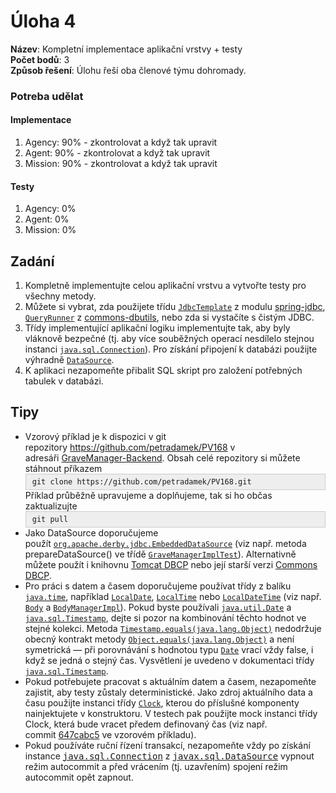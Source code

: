 
<html>
  <head>
  </head>
  <body>
    <h1><span class="mw-headline">Úloha 4 </span></h1>
    <p><b>Název</b>: Kompletní implementace aplikační vrstvy + testy<br><b>Počet bodů</b>: 3<br><b>Způsob řešení</b>: Úlohu řeší oba členové týmu dohromady.</p>
  <h3>Potreba udělat</h3>
  <h4>Implementace</h4>
  <ol>
    <li>Agency: 90% - zkontrolovat a když tak upravit</li>
    <li>Agent: 90% - zkontrolovat a když tak upravit</li>
    <li>Mission: 90% - zkontrolovat a když tak upravit</li>
  </ol>
  
  <h4>Testy</h4>
  <ol>
    <li>Agency: 0%</li>
    <li>Agent: 0%</li>
    <li>Mission: 0%</li>
  </ol>
  
  <h2><span class="mw-headline">Zadání </span></h2>
    <ol>
      <li>Kompletně implementujte celou aplikační vrstvu a vytvořte testy pro všechny metody.</li>
      <li>Můžete si vybrat, zda použijete třídu <a href="https://docs.spring.io/spring/docs/current/javadoc-api/org/springframework/jdbc/core/JdbcTemplate.html"><code>JdbcTemplate</code></a> z modulu <a href="https://docs.spring.io/spring-framework/docs/current/spring-framework-reference/html/jdbc.html">spring-jdbc</a>, <a href="https://commons.apache.org/proper/commons-dbutils/apidocs/org/apache/commons/dbutils/QueryRunner.html"><code>QueryRunner</code></a> z <a href="https://commons.apache.org/proper/commons-dbutils/">commons-dbutils</a>, nebo zda si vystačíte s čistým JDBC.&nbsp;</li>
      <li>Třídy implementující aplikační logiku implementujte tak, aby byly vláknově bezpečné (tj. aby více souběžných operací nesdílelo stejnou instanci <a href="https://docs.oracle.com/javase/8/docs/api/java/sql/Connection.html"><code>java.sql.Connection</code></a>). Pro získání připojení k databázi použijte výhradně <a href="https://docs.oracle.com/javase/8/docs/api/javax/sql/DataSource.html"><code>DataSource</code></a>.</li>
      <li>K aplikaci nezapomeňte přibalit SQL skript pro založení potřebných tabulek v databázi.</li> </ol>
    <h2><span class="mw-headline">Tipy </span></h2>
    <ul>
      <li>Vzorový příklad je k dispozici v git repozitory&nbsp;<a href="https://github.com/petradamek/PV168">https://github.com/petradamek/PV168</a>&nbsp;v adresáři&nbsp;<a href="https://github.com/petradamek/PV168/tree/master/GraveManager-SimpleDBImpl">GraveManager-</a><a href="https://github.com/petradamek/PV168/tree/master/GraveManager-Backend">Backend</a>. Obsah celé repozitory si můžete stáhnout příkazem&nbsp; <div style="background:#eee;border:1px solid #ccc;padding:5px 10px;"><code>git clone https://github.com/petradamek/PV168.git</code></div> Příklad průběžně upravujeme a doplňujeme, tak si ho občas zaktualizujte <div style="background:#eee;border:1px solid #ccc;padding:5px 10px;"><code>git pull</code></div> </li>
      <li>Jako DataSource doporučujeme použít&nbsp;<code><a href="https://db.apache.org/derby/docs/10.12/publishedapi/org/apache/derby/jdbc/EmbeddedDataSource.html">org.apache.derby.jdbc.EmbeddedDataSource</a></code>&nbsp;(viz např. metoda prepareDataSource() ve třídě&nbsp;<a href="https://github.com/petradamek/PV168/blob/master/GraveManager-Backend/src/test/java/cz/muni/fi/pv168/gravemanager/backend/GraveManagerImplTest.java"><code>GraveManagerImplTest</code></a>). Alternativně můžete použít&nbsp;i knihovnu <a href="http://tomcat.apache.org/tomcat-7.0-doc/jdbc-pool.html">Tomcat DBCP</a> nebo její starší verzi&nbsp;<a class="external text" href="http://commons.apache.org/dbcp/" rel="nofollow" title="http://commons.apache.org/dbcp/">Commons DBCP</a>.</li>
      <li>Pro práci s datem a časem doporučujeme používat třídy z balíku <code><a href="https://docs.oracle.com/javase/8/docs/api/java/time/package-summary.html">java.time</a></code>, například <a href="https://docs.oracle.com/javase/8/docs/api/java/time/LocalDate.html"><code>LocalDate</code></a>, <a href="https://docs.oracle.com/javase/8/docs/api/java/time/LocalTime.html"><code>LocalTime</code></a> nebo <code><a href="https://docs.oracle.com/javase/8/docs/api/java/time/LocalDateTime.html">LocalDateTime</a></code>&nbsp;(viz např. <a href="https://github.com/petradamek/PV168/blob/master/GraveManager-Backend/src/main/java/cz/muni/fi/pv168/gravemanager/backend/Body.java"><code>Body</code></a> a&nbsp;<a href="https://github.com/petradamek/PV168/blob/master/GraveManager-Backend/src/main/java/cz/muni/fi/pv168/gravemanager/backend/BodyManagerImpl.java"><code>BodyManagerImpl</code></a>). Pokud byste používali&nbsp;<code class="plainlinks"><a class="external text" href="http://java.sun.com/javase/6/docs/api/java/util/Date.html" rel="nofollow" title="http://java.sun.com/javase/6/docs/api/java/util/Date.html">java.util.Date</a></code> a <code class="plainlinks"><a class="external text" href="http://java.sun.com/javase/6/docs/api/java/sql/Timestamp.html" rel="nofollow" title="http://java.sun.com/javase/6/docs/api/java/sql/Timestamp.html">java.sql.Timestamp</a></code>, dejte si pozor na kombinování těchto hodnot ve stejné kolekci.&nbsp;Metoda <code class="plainlinks"><a class="external text" href="http://java.sun.com/javase/6/docs/api/java/sql/Timestamp.html#equals(java.lang.Object)" rel="nofollow" title="http://java.sun.com/javase/6/docs/api/java/sql/Timestamp.html#equals(java.lang.Object)">Timestamp.equals(java.lang.Object)</a></code> nedodržuje obecný kontrakt metody <code class="plainlinks"><a class="external text" href="http://java.sun.com/javase/6/docs/api/java/lang/Object.html#equals(java.lang.Object)" rel="nofollow" title="http://java.sun.com/javase/6/docs/api/java/lang/Object.html#equals(java.lang.Object)">Object.equals(java.lang.Object)</a></code> a není symetrická — při porovnávání s hodnotou typu <code class="plainlinks"><a class="external text" href="http://java.sun.com/javase/6/docs/api/java/util/Date.html" rel="nofollow" title="http://java.sun.com/javase/6/docs/api/java/util/Date.html">Date</a></code> vrací vždy false, i když se jedná o stejný čas. Vysvětlení je uvedeno v dokumentaci třídy <code class="plainlinks"><a class="external text" href="http://java.sun.com/javase/6/docs/api/java/sql/Timestamp.html" rel="nofollow" title="http://java.sun.com/javase/6/docs/api/java/sql/Timestamp.html">java.sql.Timestamp</a></code>.</li>
      <li>Pokud potřebujete pracovat s aktuálním datem a časem, nezapomeňte zajistit, aby testy zůstaly deterministické.&nbsp;Jako zdroj aktuálního data a času&nbsp;použijte instanci třídy <a href="https://docs.oracle.com/javase/8/docs/api/java/time/Clock.html"><code>Clock</code></a>, kterou do příslušné komponenty nainjektujete v konstruktoru.&nbsp;V testech pak použijte mock instanci třídy Clock, která bude vracet předem definovaný čas (viz např. commit&nbsp;<a href="https://github.com/petradamek/PV168/commit/647cabc577bb8d11eaff0c80b435b15b600bdce7">647cabc5</a> ve vzorovém příkladu).&nbsp;</li>
      <li>Pokud používáte ruční řízení transakcí, nezapomeňte vždy po získání instance&nbsp;<a class="external text" href="http://java.sun.com/javase/6/docs/api/java/sql/Connection.html" rel="nofollow" style="font-family: monospace; " title="http://java.sun.com/javase/6/docs/api/java/sql/Timestamp.html">java.sql.Connection</a>&nbsp;z&nbsp;<a class="external text" href="http://java.sun.com/javase/6/docs/api/javax/sql/DataSource.html" rel="nofollow" style="font-family: monospace; " title="http://java.sun.com/javase/6/docs/api/java/sql/Timestamp.html">javax.sql.DataSource</a>&nbsp;vypnout režim autocommit a před vrácením (tj. uzavřením) spojení režim autocommit opět zapnout.&nbsp;</li> </ul>
  </body>
</html>
